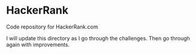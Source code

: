 # HackerRank
Code repository for HackerRank.com

I will update this directory as I go through the challenges. Then go through again with improvements.